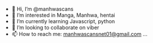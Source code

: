 - 👋 Hi, I’m @manhwascans
- 👀 I’m interested in Manga, Manhwa, hentai
- 🌱 I’m currently learning Javascript, python
- 💞️ I’m looking to collaborate on viber
- 📫 How to reach me: manhwascansnet01@gmail.com ...

<!---
manhwascans/manhwascans is a ✨ special ✨ repository because its `README.md` (this file) appears on your GitHub profile.
You can click the Preview link to take a look at your changes.
--->
